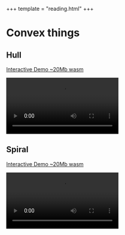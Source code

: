 +++
template = "reading.html"
+++

# Convex things

## Hull

[Interactive Demo ~20Mb wasm](/interactive/convex_hull)

<video controls autoplay loop>
  <source src="convex_hull.mp4" type="video/mp4">
</video>


## Spiral

[Interactive Demo ~20Mb wasm](/interactive/convex_spiral)

<video controls autoplay loop>
  <source src="convex_spiral.mp4" type="video/mp4">
</video>
